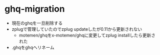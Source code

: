 # ghq-migration

- 現在のghqを一旦削除する
- zplugで管理していたのでzplug updateしたが0.11から更新されない
  - motemen/ghqをx-motemen/ghqに変更してzplug installしたら更新された
- .ghqをghqへリネーム